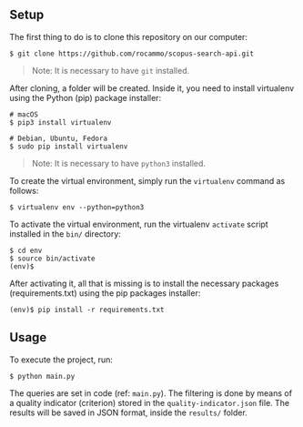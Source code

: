 ## Setup

The first thing to do is to clone this repository on our computer:

```
$ git clone https://github.com/rocammo/scopus-search-api.git
```

> Note: It is necessary to have `git` installed.

After cloning, a folder will be created. Inside it, you need to install virtualenv using the Python (pip) package installer:

```
# macOS
$ pip3 install virtualenv

# Debian, Ubuntu, Fedora
$ sudo pip install virtualenv
```

> Note: It is necessary to have `python3` installed.

To create the virtual environment, simply run the `virtualenv` command as follows:

```
$ virtualenv env --python=python3
```

To activate the virtual environment, run the virtualenv `activate` script installed in the `bin/` directory:

```
$ cd env
$ source bin/activate
(env)$
```

After activating it, all that is missing is to install the necessary packages (requirements.txt) using the pip packages installer:

```
(env)$ pip install -r requirements.txt
```

## Usage

To execute the project, run:

```
$ python main.py
```

The queries are set in code (ref: `main.py`). The filtering is done by means of a quality indicator (criterion) stored in the `quality-indicator.json` file. The results will be saved in JSON format, inside the `results/` folder.
